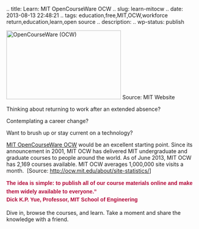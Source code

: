 .. title: Learn: MIT OpenCourseWare OCW
.. slug: learn-mitocw
.. date: 2013-08-13 22:48:21
.. tags: education,free,MIT,OCW,workforce return,education,learn,open source
.. description: 
.. wp-status: publish

<html><body><a title="Donate to MIT OCW" href="http://giving.mit.edu/priorities/ocw/"><img alt="OpenCourseWare (OCW)" src="http://giving.mit.edu/images/sidebar/ocw.jpg" width="300" height="180"></a> Source: MIT Website

Thinking about returning to work after an extended absence?

Contemplating a career change?

Want to brush up or stay current on a technology?

<a title="MIT OpenCourseWare" href="http://ocw.mit.edu" target="_blank">MIT OpenCourseWare OCW</a> would be an excellent starting point. Since its announcement in 2001, MIT OCW has delivered MIT undergraduate and graduate courses to people around the world. As of June 2013, MIT OCW has 2,169 courses available. MIT OCW averages 1,000,000 site visits a month.  [Source: <a href="http://ocw.mit.edu/about/site-statistics/">http://ocw.mit.edu/about/site-statistics/</a>]

<span style="color: #b30838; font-family: arial, helvetica, sans-serif; font-size: 14px; font-weight: bold; line-height: 21.59375px;">The idea is simple: to publish all of our course materials online and make them widely available to everyone.”</span><br style="margin: 0px; padding: 0px; border: 0px; color: #b30838; font-family: arial, helvetica, sans-serif; font-size: 14px; font-weight: bold; line-height: 21.59375px;"><span style="color: #b30838; font-family: arial, helvetica, sans-serif; font-size: 14px; font-weight: bold; line-height: 21.59375px;">Dick K.P. Yue, Professor, MIT School of Engineering</span>

Dive in, browse the courses, and learn. Take a moment and share the knowledge with a friend.</body></html>